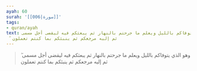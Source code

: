 ```yaml
---
ayah: 60
surah: '[[006|سورة]]'
tags:
- quran/ayah
text: وهو الذي يتوفاكم بالليل ويعلم ما جرحتم بالنهار ثم يبعثكم فيه ليقضى أجل مسمى
  ۖ ثم إليه مرجعكم ثم ينبئكم بما كنتم تعملون
---
```

> وهو الذي يتوفاكم بالليل ويعلم ما جرحتم بالنهار ثم يبعثكم فيه ليقضى أجل مسمى ۖ ثم إليه مرجعكم ثم ينبئكم بما كنتم تعملون

